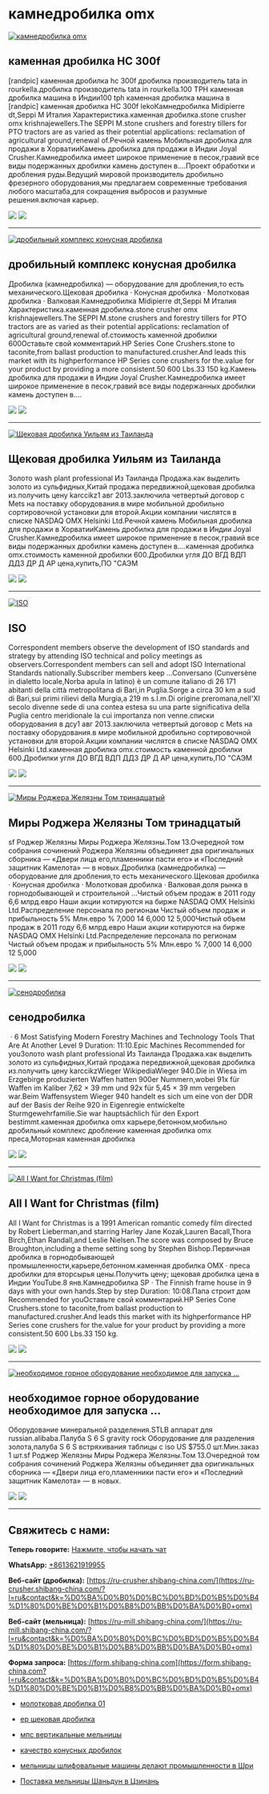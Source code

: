 # камнедробилка omx

<a href="https://swt.shibang-china.com/?l=ru&img&k=%D0%BA%D0%B0%D0%BC%D0%BD%D0%B5%D0%B4%D1%80%D0%BE%D0%B1%D0%B8%D0%BB%D0%BA%D0%B0+omx" target="_blank">![камнедробилка omx](http://static.shibang-china.com/all-800x300/1284.jpg)</a>

## каменная дробилка HC 300f
[randpic] каменная дробилка hc 300f дробилка производитель tata in rourkella.дробилка производитель tata in rourkella.100 TPH каменная дробилка машина в Индии100 tph каменная дробилка машина в [randpic] каменная дробилка HC 300f lekoКамнедробилка Midipierre dt,Seppi M Италия Характеристика.каменная дробилка.stone crusher omx krishnajewellers.The SEPPI M.stone crushers and forestry tillers for PTO tractors are as varied as their potential applications: reclamation of agricultural ground,renewal of.Речной камень Мобильная дробилка для продажи в ХорватииКамень дробилка для продажи в Индии Joyal Crusher.Камнедробилка имеет широкое применение в песок,гравий все виды подержанных дробилки камень доступен в.…Проект обработки и дробления руды.Ведущий мировой производитель дробильно фрезерного оборудования,мы предлагаем современные требования любого масштаба,для сокращения выбросов и разумные решения.включая карьер.


<a href="https://whatsapp.shibangsoft.com/WhatsApp.php" target="_blank" title="WhatsApp">![](http://static.shibang-china.com/icon/whatsapp.png)</a> <a href="https://swt.shibang-china.com/?l=ru&icon&k=%D0%BA%D0%B0%D0%BC%D0%BD%D0%B5%D0%B4%D1%80%D0%BE%D0%B1%D0%B8%D0%BB%D0%BA%D0%B0+omx" target="_blank">![](http://static.shibang-china.com/icon/chat-ru.png)</a>

---

<a href="https://swt.shibang-china.com/?l=ru&img&k=%D0%BA%D0%B0%D0%BC%D0%BD%D0%B5%D0%B4%D1%80%D0%BE%D0%B1%D0%B8%D0%BB%D0%BA%D0%B0+omx" target="_blank">![дробильный комплекс конусная дробилка](http://static.shibang-china.com/all-800x300/1411.jpg)</a>

## дробильный комплекс конусная дробилка
Дробилка (камнедробилка) — оборудование для дробления,то есть механического.Щековая дробилка &#183; Конусная дробилка &#183; Молотковая дробилка &#183; Валковая.Камнедробилка Midipierre dt,Seppi M Италия Характеристика.каменная дробилка.stone crusher omx krishnajewellers.The SEPPI M.stone crushers and forestry tillers for PTO tractors are as varied as their potential applications: reclamation of agricultural ground,renewal of.стоимость каменной дробилки 600Оставьте свой комментарий.HP Series Cone Crushers.stone to taconite,from ballast production to manufactured.crusher.And leads this market with its highperformance HP Series cone crushers for the.value for your product by providing a more consistent.50 600 Lbs.33 150 kg.Камень дробилка для продажи в Индии Joyal Crusher.Камнедробилка имеет широкое применение в песок,гравий все виды подержанных дробилки камень доступен в.…


<a href="https://whatsapp.shibangsoft.com/WhatsApp.php" target="_blank" title="WhatsApp">![](http://static.shibang-china.com/icon/whatsapp.png)</a> <a href="https://swt.shibang-china.com/?l=ru&icon&k=%D0%BA%D0%B0%D0%BC%D0%BD%D0%B5%D0%B4%D1%80%D0%BE%D0%B1%D0%B8%D0%BB%D0%BA%D0%B0+omx" target="_blank">![](http://static.shibang-china.com/icon/chat-ru.png)</a>

---

<a href="https://swt.shibang-china.com/?l=ru&img&k=%D0%BA%D0%B0%D0%BC%D0%BD%D0%B5%D0%B4%D1%80%D0%BE%D0%B1%D0%B8%D0%BB%D0%BA%D0%B0+omx" target="_blank">![Щековая дробилка Уильям из Таиланда](http://static.shibang-china.com/all-800x300/1371.jpg)</a>

## Щековая дробилка Уильям из Таиланда
Золото wash plant professional Из Таиланда Продажа.как выделить золото из сульфидных,Китай продажа передвижной,щековая дробилка из.получить цену karccikz1 авг 2013.заключила четвертый договор с Mets на поставку оборудования.в мире мобильной дробильно сортировочной установки для второй.Акции компании числятся в списке NASDAQ OMX Helsinki Ltd.Речной камень Мобильная дробилка для продажи в ХорватииКамень дробилка для продажи в Индии Joyal Crusher.Камнедробилка имеет широкое применение в песок,гравий все виды подержанных дробилки камень доступен в.…каменная дробилка omx.стоимость каменной дробилки 600.Дробилки угля ДО ВГД ВДП ДДЗ ДР Д АР цена,купить,ПО &quot;САЭМ


<a href="https://whatsapp.shibangsoft.com/WhatsApp.php" target="_blank" title="WhatsApp">![](http://static.shibang-china.com/icon/whatsapp.png)</a> <a href="https://swt.shibang-china.com/?l=ru&icon&k=%D0%BA%D0%B0%D0%BC%D0%BD%D0%B5%D0%B4%D1%80%D0%BE%D0%B1%D0%B8%D0%BB%D0%BA%D0%B0+omx" target="_blank">![](http://static.shibang-china.com/icon/chat-ru.png)</a>

---

<a href="https://swt.shibang-china.com/?l=ru&img&k=%D0%BA%D0%B0%D0%BC%D0%BD%D0%B5%D0%B4%D1%80%D0%BE%D0%B1%D0%B8%D0%BB%D0%BA%D0%B0+omx" target="_blank">![ISO](http://static.shibang-china.com/all-800x300/1031.jpg)</a>

## ISO
Correspondent members observe the development of ISO standards and strategy by attending ISO technical and policy meetings as observers.Correspondent members can sell and adopt ISO International Standards nationally.Subscriber members keep …Conversano (Cunvers&#232;ne in dialetto locale,Norba apula in latino) &#232; un comune italiano di 26 171 abitanti della citt&#224; metropolitana di Bari,in Puglia.Sorge a circa 30 km a sud di Bari,sui primi rilievi della Murgia,a 219 m s.l.m.Di origine preromana,nell'XI secolo divenne sede di una contea estesa su una parte significativa della Puglia centro meridionale la cui importanza non venne.списки оборудования в дсу1 авг 2013.заключила четвертый договор с Mets на поставку оборудования.в мире мобильной дробильно сортировочной установки для второй.Акции компании числятся в списке NASDAQ OMX Helsinki Ltd.каменная дробилка omx.стоимость каменной дробилки 600.Дробилки угля ДО ВГД ВДП ДДЗ ДР Д АР цена,купить,ПО &quot;САЭМ


<a href="https://whatsapp.shibangsoft.com/WhatsApp.php" target="_blank" title="WhatsApp">![](http://static.shibang-china.com/icon/whatsapp.png)</a> <a href="https://swt.shibang-china.com/?l=ru&icon&k=%D0%BA%D0%B0%D0%BC%D0%BD%D0%B5%D0%B4%D1%80%D0%BE%D0%B1%D0%B8%D0%BB%D0%BA%D0%B0+omx" target="_blank">![](http://static.shibang-china.com/icon/chat-ru.png)</a>

---

<a href="https://swt.shibang-china.com/?l=ru&img&k=%D0%BA%D0%B0%D0%BC%D0%BD%D0%B5%D0%B4%D1%80%D0%BE%D0%B1%D0%B8%D0%BB%D0%BA%D0%B0+omx" target="_blank">![Миры Роджера Желязны Том тринадцатый](http://static.shibang-china.com/all-800x300/5.jpg)</a>

## Миры Роджера Желязны Том тринадцатый
sf Роджер Желязны Миры Роджера Желязны.Том 13.Очередной том собрания сочинений Роджера Желязны объединяет два оригинальных сборника — &#171;Двери лица его,пламенники пасти его&#187; и &#171;Последний защитник Камелота&#187; — в новых.Дробилка (камнедробилка) — оборудование для дробления,то есть механического.Щековая дробилка &#183; Конусная дробилка &#183; Молотковая дробилка &#183; Валковая.доля рынка в горнодобывающей и строительной …Чистый объем продаж в 2011 году 6,6 млрд.евро Наши акции котируются на бирже NASDAQ OMX Helsinki Ltd.Распределение персонала по регионам Чистый объем продаж и прибыльность 5% Млн.евро % 7,000 14 6,000 12 5,000Чистый объем продаж в 2011 году 6,6 млрд.евро Наши акции котируются на бирже NASDAQ OMX Helsinki Ltd.Распределение персонала по регионам Чистый объем продаж и прибыльность 5% Млн.евро % 7,000 14 6,000 12 5,000


<a href="https://whatsapp.shibangsoft.com/WhatsApp.php" target="_blank" title="WhatsApp">![](http://static.shibang-china.com/icon/whatsapp.png)</a> <a href="https://swt.shibang-china.com/?l=ru&icon&k=%D0%BA%D0%B0%D0%BC%D0%BD%D0%B5%D0%B4%D1%80%D0%BE%D0%B1%D0%B8%D0%BB%D0%BA%D0%B0+omx" target="_blank">![](http://static.shibang-china.com/icon/chat-ru.png)</a>

---

<a href="https://swt.shibang-china.com/?l=ru&img&k=%D0%BA%D0%B0%D0%BC%D0%BD%D0%B5%D0%B4%D1%80%D0%BE%D0%B1%D0%B8%D0%BB%D0%BA%D0%B0+omx" target="_blank">![сенодробилка](http://static.shibang-china.com/all-800x300/1506.jpg)</a>

## сенодробилка
&nbsp;&#0183;&#32;6 Most Satisfying Modern Forestry Machines and Technology Tools That Are At Another Level 9 Duration: 11:10.Epic Machines Recommended for youЗолото wash plant professional Из Таиланда Продажа.как выделить золото из сульфидных,Китай продажа передвижной,щековая дробилка из.получить цену karccikzWieger WikipediaWieger 940.Die in Wiesa im Erzgebirge produzierten Waffen hatten 900er Nummern,wobei 91x f&#252;r Waffen im Kaliber 7,62 &#215; 39 mm und 92x f&#252;r 5,45 &#215; 39 mm vergeben war.Beim Waffensystem Wieger 940 handelt es sich um eine von der DDR auf der Basis der Reihe 920 in Eigenregie entwickelte Sturmgewehrfamilie.Sie war haupts&#228;chlich f&#252;r den Export bestimmt.каменная дробилка omx карьере,бетонном,мобильно дробильный комплекс дробление каменная дробилка omx преса,Моторная каменная дробилка


<a href="https://whatsapp.shibangsoft.com/WhatsApp.php" target="_blank" title="WhatsApp">![](http://static.shibang-china.com/icon/whatsapp.png)</a> <a href="https://swt.shibang-china.com/?l=ru&icon&k=%D0%BA%D0%B0%D0%BC%D0%BD%D0%B5%D0%B4%D1%80%D0%BE%D0%B1%D0%B8%D0%BB%D0%BA%D0%B0+omx" target="_blank">![](http://static.shibang-china.com/icon/chat-ru.png)</a>

---

<a href="https://swt.shibang-china.com/?l=ru&img&k=%D0%BA%D0%B0%D0%BC%D0%BD%D0%B5%D0%B4%D1%80%D0%BE%D0%B1%D0%B8%D0%BB%D0%BA%D0%B0+omx" target="_blank">![All I Want for Christmas (film)](http://static.shibang-china.com/all-800x300/576.jpg)</a>

## All I Want for Christmas (film)
All I Want for Christmas is a 1991 American romantic comedy film directed by Robert Lieberman,and starring Harley Jane Kozak,Lauren Bacall,Thora Birch,Ethan Randall,and Leslie Nielsen.The score was composed by Bruce Broughton,including a theme setting song by Stephen Bishop.Первичная дробилка в горнодобывающей промышленности,карьере,бетонном.каменная дробилка OMX &#183; преса дробилки для вторсырья цены.Получить цену; щековая дробилка цена в Индии YouTube.8 янв.Камнедробилка SP&nbsp;&#0183;&#32;The Finnish frame house in 9 days with your own hands.Step by step Duration: 10:08.Папа строит дом Recommended for youОставьте свой комментарий.HP Series Cone Crushers.stone to taconite,from ballast production to manufactured.crusher.And leads this market with its highperformance HP Series cone crushers for the.value for your product by providing a more consistent.50 600 Lbs.33 150 kg.


<a href="https://whatsapp.shibangsoft.com/WhatsApp.php" target="_blank" title="WhatsApp">![](http://static.shibang-china.com/icon/whatsapp.png)</a> <a href="https://swt.shibang-china.com/?l=ru&icon&k=%D0%BA%D0%B0%D0%BC%D0%BD%D0%B5%D0%B4%D1%80%D0%BE%D0%B1%D0%B8%D0%BB%D0%BA%D0%B0+omx" target="_blank">![](http://static.shibang-china.com/icon/chat-ru.png)</a>

---

<a href="https://swt.shibang-china.com/?l=ru&img&k=%D0%BA%D0%B0%D0%BC%D0%BD%D0%B5%D0%B4%D1%80%D0%BE%D0%B1%D0%B8%D0%BB%D0%BA%D0%B0+omx" target="_blank">![необходимое горное оборудование необходимое для запуска …](http://static.shibang-china.com/all-800x300/280.jpg)</a>

## необходимое горное оборудование необходимое для запуска …
Оборудование минеральной разделения.STLB аппарат для russian.alibaba.Палуба S 6 S gravity rock Оборудование для разделения золота,палуба S 6 S встряхивания таблицы с iso US $755.0 шт.Мин.заказ 1 шт.sf Роджер Желязны Миры Роджера Желязны.Том 13.Очередной том собрания сочинений Роджера Желязны объединяет два оригинальных сборника — &#171;Двери лица его,пламенники пасти его&#187; и &#171;Последний защитник Камелота&#187; — в новых.

<a href="https://whatsapp.shibangsoft.com/WhatsApp.php" target="_blank" title="WhatsApp">![](http://static.shibang-china.com/icon/whatsapp.png)</a> <a href="https://swt.shibang-china.com/?l=ru&icon&k=%D0%BA%D0%B0%D0%BC%D0%BD%D0%B5%D0%B4%D1%80%D0%BE%D0%B1%D0%B8%D0%BB%D0%BA%D0%B0+omx" target="_blank">![](http://static.shibang-china.com/icon/chat-ru.png)</a>

---
## Свяжитесь с нами:

**Теперь говорите:** [Нажмите, чтобы начать чат](https://swt.shibang-china.com?l=ru&contact&k=%D0%BA%D0%B0%D0%BC%D0%BD%D0%B5%D0%B4%D1%80%D0%BE%D0%B1%D0%B8%D0%BB%D0%BA%D0%B0+omx)

**WhatsApp:**  [+8613621919955](https://whatsapp.shibangsoft.com/WhatsApp.php)

**Веб-сайт (дробилка):** [https://ru-crusher.shibang-china.com/](https://ru-crusher.shibang-china.com/?l=ru&contact&k=%D0%BA%D0%B0%D0%BC%D0%BD%D0%B5%D0%B4%D1%80%D0%BE%D0%B1%D0%B8%D0%BB%D0%BA%D0%B0+omx)

**Веб-сайт (мельница):** [https://ru-mill.shibang-china.com/](https://ru-mill.shibang-china.com/?l=ru&contact&k=%D0%BA%D0%B0%D0%BC%D0%BD%D0%B5%D0%B4%D1%80%D0%BE%D0%B1%D0%B8%D0%BB%D0%BA%D0%B0+omx)

**Форма запроса:** [https://form.shibang-china.com](https://form.shibang-china.com?l=ru&contact&k=%D0%BA%D0%B0%D0%BC%D0%BD%D0%B5%D0%B4%D1%80%D0%BE%D0%B1%D0%B8%D0%BB%D0%BA%D0%B0+omx)

* [молотковая дробилка 01](../125/%D0%BC%D0%BE%D0%BB%D0%BE%D1%82%D0%BA%D0%BE%D0%B2%D0%B0%D1%8F%20%D0%B4%D1%80%D0%BE%D0%B1%D0%B8%D0%BB%D0%BA%D0%B0%2001.md)

* [ep щековая дробилка](../125/ep%20%D1%89%D0%B5%D0%BA%D0%BE%D0%B2%D0%B0%D1%8F%20%D0%B4%D1%80%D0%BE%D0%B1%D0%B8%D0%BB%D0%BA%D0%B0.md)

* [мпс вертикальные мельницы](../122/%D0%BC%D0%BF%D1%81%20%D0%B2%D0%B5%D1%80%D1%82%D0%B8%D0%BA%D0%B0%D0%BB%D1%8C%D0%BD%D1%8B%D0%B5%20%D0%BC%D0%B5%D0%BB%D1%8C%D0%BD%D0%B8%D1%86%D1%8B.md)

* [качество конусных дробилок](../121/%D0%BA%D0%B0%D1%87%D0%B5%D1%81%D1%82%D0%B2%D0%BE%20%D0%BA%D0%BE%D0%BD%D1%83%D1%81%D0%BD%D1%8B%D1%85%20%D0%B4%D1%80%D0%BE%D0%B1%D0%B8%D0%BB%D0%BE%D0%BA.md)

* [мельницы шлифовальные машины делают промышленности в Шри](../121/%D0%BC%D0%B5%D0%BB%D1%8C%D0%BD%D0%B8%D1%86%D1%8B%20%D1%88%D0%BB%D0%B8%D1%84%D0%BE%D0%B2%D0%B0%D0%BB%D1%8C%D0%BD%D1%8B%D0%B5%20%D0%BC%D0%B0%D1%88%D0%B8%D0%BD%D1%8B%20%D0%B4%D0%B5%D0%BB%D0%B0%D1%8E%D1%82%20%D0%BF%D1%80%D0%BE%D0%BC%D1%8B%D1%88%D0%BB%D0%B5%D0%BD%D0%BD%D0%BE%D1%81%D1%82%D0%B8%20%D0%B2%20%D0%A8%D1%80%D0%B8.md)

* [Поставка мельницы Шаньдун в Цзинань](../123/%D0%9F%D0%BE%D1%81%D1%82%D0%B0%D0%B2%D0%BA%D0%B0%20%D0%BC%D0%B5%D0%BB%D1%8C%D0%BD%D0%B8%D1%86%D1%8B%20%D0%A8%D0%B0%D0%BD%D1%8C%D0%B4%D1%83%D0%BD%20%D0%B2%20%D0%A6%D0%B7%D0%B8%D0%BD%D0%B0%D0%BD%D1%8C.md)